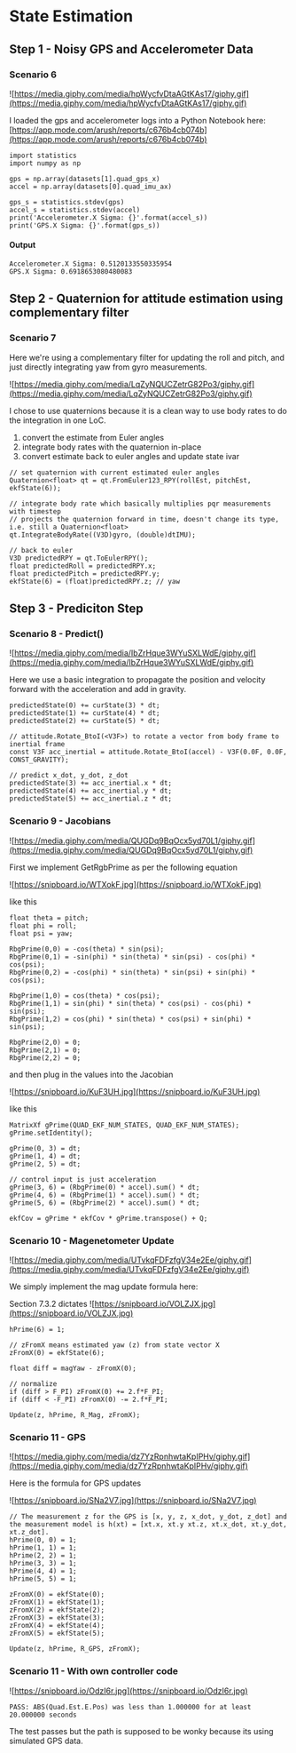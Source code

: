 # State Estimation

## Step 1 - Noisy GPS and Accelerometer Data

### Scenario 6 
![https://media.giphy.com/media/hpWycfvDtaAGtKAs17/giphy.gif](https://media.giphy.com/media/hpWycfvDtaAGtKAs17/giphy.gif)


I loaded the gps and accelerometer logs into a Python Notebook here: [https://app.mode.com/arush/reports/c676b4cb074b](https://app.mode.com/arush/reports/c676b4cb074b)

```
import statistics
import numpy as np

gps = np.array(datasets[1].quad_gps_x)
accel = np.array(datasets[0].quad_imu_ax)

gps_s = statistics.stdev(gps)
accel_s = statistics.stdev(accel)
print('Accelerometer.X Sigma: {}'.format(accel_s))
print('GPS.X Sigma: {}'.format(gps_s))
```

#### Output

```
Accelerometer.X Sigma: 0.5120133550335954
GPS.X Sigma: 0.6918653080480083
```

## Step 2 - Quaternion for attitude estimation using complementary filter

### Scenario 7
Here we're using a complementary filter for updating the roll and pitch, and just directly integrating yaw from gyro measurements.

![https://media.giphy.com/media/LqZyNQUCZetrG82Po3/giphy.gif](https://media.giphy.com/media/LqZyNQUCZetrG82Po3/giphy.gif)

I chose to use quaternions because it is a clean way to use body rates to do the integration in one LoC.
1. convert the estimate from Euler angles
2. integrate body rates with the quaternion in-place
3. convert estimate back to euler angles and update state ivar

```
// set quaternion with current estimated euler angles
Quaternion<float> qt = qt.FromEuler123_RPY(rollEst, pitchEst, ekfState(6));

// integrate body rate which basically multiplies pqr measurements with timestep
// projects the quaternion forward in time, doesn't change its type, i.e. still a Quaternion<float>
qt.IntegrateBodyRate((V3D)gyro, (double)dtIMU);

// back to euler
V3D predictedRPY = qt.ToEulerRPY();
float predictedRoll = predictedRPY.x;
float predictedPitch = predictedRPY.y;
ekfState(6) = (float)predictedRPY.z; // yaw
```

## Step 3 - Prediciton Step

### Scenario 8 - Predict()
![https://media.giphy.com/media/IbZrHque3WYuSXLWdE/giphy.gif](https://media.giphy.com/media/IbZrHque3WYuSXLWdE/giphy.gif)

Here we use a basic integration to propagate the position and velocity forward with the acceleration and add in gravity.

```
predictedState(0) += curState(3) * dt;
predictedState(1) += curState(4) * dt;
predictedState(2) += curState(5) * dt;

// attitude.Rotate_BtoI(<V3F>) to rotate a vector from body frame to inertial frame
const V3F acc_inertial = attitude.Rotate_BtoI(accel) - V3F(0.0F, 0.0F, CONST_GRAVITY);

// predict x_dot, y_dot, z_dot
predictedState(3) += acc_inertial.x * dt;
predictedState(4) += acc_inertial.y * dt;
predictedState(5) += acc_inertial.z * dt;
```

### Scenario 9 - Jacobians

![https://media.giphy.com/media/QUGDq9BqOcx5yd70L1/giphy.gif](https://media.giphy.com/media/QUGDq9BqOcx5yd70L1/giphy.gif)

First we implement GetRgbPrime as per the following equation

![https://snipboard.io/WTXokF.jpg](https://snipboard.io/WTXokF.jpg)

like this

```
float theta = pitch;
float phi = roll;
float psi = yaw;

RbgPrime(0,0) = -cos(theta) * sin(psi);
RbgPrime(0,1) = -sin(phi) * sin(theta) * sin(psi) - cos(phi) * cos(psi);
RbgPrime(0,2) = -cos(phi) * sin(theta) * sin(psi) + sin(phi) * cos(psi);

RbgPrime(1,0) = cos(theta) * cos(psi);
RbgPrime(1,1) = sin(phi) * sin(theta) * cos(psi) - cos(phi) * sin(psi);
RbgPrime(1,2) = cos(phi) * sin(theta) * cos(psi) + sin(phi) * sin(psi);

RbgPrime(2,0) = 0;
RbgPrime(2,1) = 0;
RbgPrime(2,2) = 0;
```

and then plug in the values into the Jacobian

![https://snipboard.io/KuF3UH.jpg](https://snipboard.io/KuF3UH.jpg)

like this

```
MatrixXf gPrime(QUAD_EKF_NUM_STATES, QUAD_EKF_NUM_STATES);
gPrime.setIdentity();

gPrime(0, 3) = dt;
gPrime(1, 4) = dt;
gPrime(2, 5) = dt;

// control input is just acceleration
gPrime(3, 6) = (RbgPrime(0) * accel).sum() * dt;
gPrime(4, 6) = (RbgPrime(1) * accel).sum() * dt;
gPrime(5, 6) = (RbgPrime(2) * accel).sum() * dt;

ekfCov = gPrime * ekfCov * gPrime.transpose() + Q;
```



### Scenario 10 - Magenetometer Update

![https://media.giphy.com/media/UTvkqFDFzfgV34e2Ee/giphy.gif](https://media.giphy.com/media/UTvkqFDFzfgV34e2Ee/giphy.gif)

We simply implement the mag update formula here:

Section 7.3.2 dictates
![https://snipboard.io/VOLZJX.jpg](https://snipboard.io/VOLZJX.jpg)


```
hPrime(6) = 1;

// zFromX means estimated yaw (z) from state vector X
zFromX(0) = ekfState(6);

float diff = magYaw - zFromX(0);

// normalize
if (diff > F_PI) zFromX(0) += 2.f*F_PI;
if (diff < -F_PI) zFromX(0) -= 2.f*F_PI;

Update(z, hPrime, R_Mag, zFromX);
```

### Scenario 11 - GPS

![https://media.giphy.com/media/dz7YzRpnhwtaKpIPHv/giphy.gif](https://media.giphy.com/media/dz7YzRpnhwtaKpIPHv/giphy.gif)

Here is the formula for GPS updates

![https://snipboard.io/SNa2V7.jpg](https://snipboard.io/SNa2V7.jpg)

```
// The measurement z for the GPS is [x, y, z, x_dot, y_dot, z_dot] and the measurement model is h(xt) = [xt.x, xt.y xt.z, xt.x_dot, xt.y_dot, xt.z_dot].
hPrime(0, 0) = 1;
hPrime(1, 1) = 1;
hPrime(2, 2) = 1;
hPrime(3, 3) = 1;
hPrime(4, 4) = 1;
hPrime(5, 5) = 1;

zFromX(0) = ekfState(0);
zFromX(1) = ekfState(1);
zFromX(2) = ekfState(2);
zFromX(3) = ekfState(3);
zFromX(4) = ekfState(4);
zFromX(5) = ekfState(5);

Update(z, hPrime, R_GPS, zFromX);
```

### Scenario 11 - With own controller code
![https://snipboard.io/OdzI6r.jpg](https://snipboard.io/OdzI6r.jpg)

```
PASS: ABS(Quad.Est.E.Pos) was less than 1.000000 for at least 20.000000 seconds
```

The test passes but the path is supposed to be wonky because its using simulated GPS data.
